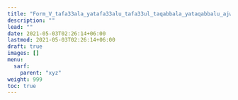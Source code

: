 ```yaml
---
title: "Form_V_tafa33ala_yatafa33alu_tafa33ul_taqabbala_yataqabbalu_ajwaaf"
description: ""
lead: ""
date: 2021-05-03T02:26:14+06:00
lastmod: 2021-05-03T02:26:14+06:00
draft: true
images: []
menu: 
  sarf:
    parent: "xyz"
weight: 999
toc: true
---
```



